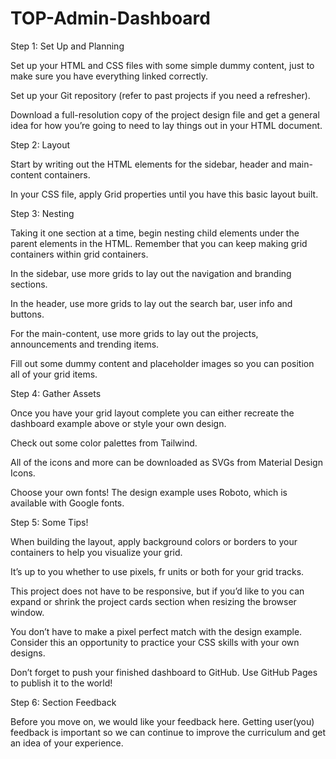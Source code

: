 # TOP-Admin-Dashboard

Step 1: Set Up and Planning

Set up your HTML and CSS files with some simple dummy content, just to make sure you have everything linked correctly.

Set up your Git repository (refer to past projects if you need a refresher).

Download a full-resolution copy of the project design file and get a general idea for how you’re going to need to lay things out in your HTML document.



Step 2: Layout

Start by writing out the HTML elements for the sidebar, header and main-content containers.

In your CSS file, apply Grid properties until you have this basic layout built.



Step 3: Nesting

Taking it one section at a time, begin nesting child elements under the parent elements in the HTML. Remember that you can keep making grid containers within grid containers.

In the sidebar, use more grids to lay out the navigation and branding sections.

In the header, use more grids to lay out the search bar, user info and buttons.

For the main-content, use more grids to lay out the projects, announcements and trending items.

Fill out some dummy content and placeholder images so you can position all of your grid items.



Step 4: Gather Assets

Once you have your grid layout complete you can either recreate the dashboard example above or style your own design.

Check out some color palettes from Tailwind.

All of the icons and more can be downloaded as SVGs from Material Design Icons.

Choose your own fonts! The design example uses Roboto, which is available with Google fonts.



Step 5: Some Tips!

When building the layout, apply background colors or borders to your containers to help you visualize your grid.

It’s up to you whether to use pixels, fr units or both for your grid tracks.

This project does not have to be responsive, but if you’d like to you can expand or shrink the project cards section when resizing the browser window.

You don’t have to make a pixel perfect match with the design example. Consider this an opportunity to practice your CSS skills with your own designs.

Don’t forget to push your finished dashboard to GitHub. Use GitHub Pages to publish it to the world!



Step 6: Section Feedback

Before you move on, we would like your feedback here. Getting user(you) feedback is important so we can continue to improve the curriculum and get an idea of your experience.